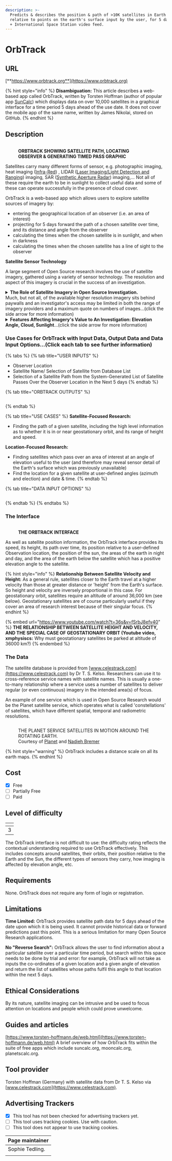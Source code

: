 ```yaml
---
description: >-
  Predicts & describes the position & path of >10K satellites in Earth orbit,
  relative to points on the earth's surface input by the user, for 5 days ahead,
  + International Space Station video feed.
---
```


# OrbTrack

## URL

[**https://www.orbtrack.org**](https://www.orbtrack.org)

{% hint style="info" %}
**Disambiguation:** This article describes a web-based app called OrbTrack, written by Torsten Hoffman (author of popular app [SunCalc](https://bellingcat.gitbook.io/toolkit/more/all-tools/suncalc)) which displays data on over 10,000 satellites in a graphical interface for a time period 5 days ahead of the use date. It does not cover the mobile app of the same name, written by James Nikolai, stored on GitHub.
{% endhint %}

## Description

<figure><img src=".gitbook/assets/OrbtrackwithcursorWIDE.gif" alt=""><figcaption><p><strong>ORBTRACK SHOWING SATELLITE PATH, LOCATING OBSERVER &#x26; GENERATING TIMED PASS GRAPHIC</strong></p></figcaption></figure>

Satellites carry many different forms of sensor, e.g. photographic imaging, heat imaging ([Infra-Red](https://www.earthdata.nasa.gov/learn/find-data/near-real-time/viirs)) , LIDAR ([Laser Imaging/Light Detection and Ranging](https://www.synopsys.com/glossary/what-is-lidar.html)) imaging, SAR ([Synthetic Aperture Radar](https://www.keysight.com/blogs/en/inds/2020/08/28/what-is-synthetic-aperture-radar)) imaging,... Not all of these require the earth to be in sunlight to collect useful data and some of these can operate successfully in the presence of cloud cover.

OrbTrack is a web-based app which allows users to explore satellite sources of imagery by:

* entering the geographical location of an observer (i.e. an area of interest)
* projecting for 5 days forward the path of a chosen satellite over time, and its distance and angle from the observer
* calculating the times when the chosen satellite is in sunlight, and when in darkness
* calculating the times when the chosen satellite has a line of sight to the observer

**Satellite Sensor Technology**

A large segment of Open Source research involves the use of satellite imagery, gathered using a variety of sensor technology. The resolution and aspect of this imagery is crucial in the success of an investigation.

<details>

<summary><strong>The Role of Satellite Imagery in Open Source Investigation.</strong><br>Much, but not all, of the available higher resolution imagery sits behind paywalls and an investigator's access may be limited in both the range of imagery providers and a maximum quote on numbers of images...(click the side arrow for more information)</summary>

Satellite imagery is often pivotal in confirming and/or dating/timing a geolocation investigation which has been solved via other means. It is valuable to researchers to understand which satellite services are likely to provide imagery of regions of interest at the right time, date, resolution and aspect for their needs.

</details>

<details>

<summary><strong>Features Affecting Imagery's Value to An Investigation: Elevation Angle, Cloud, Sunlight</strong>...(click the side arrow for more information)</summary>

Examples of features which affect the value of satellite imagery to an investigation include:

* The elevation angle of the satellite from the observer determines the aspect of the image, e.g. a 90 degree elevation angle is directly overhead and shows mountain summits and rooftops on buildings, whereas a lower angle shows features like mountainsides and the walls of buildings.
* The presence of cloud cover in the atmosphere will interfere with some imaging technologies (e.g. visual spectrum photography), but not others (e.g. LIDAR).
* A low light level on the surface of the Earth (i.e. when facing away from the sun) affects some imaging technologies (e.g. visual spectrum photography), but not others (e.g. Infra-red).

</details>

### Use Cases for OrbTrack with Input Data, Output Data and Data Input Options...(Click each tab to see further information)

{% tabs %}
{% tab title="USER INPUTS" %}
* Observer Location
* Satellite Name/ Selection of Satellite from Database List
* Selection of a Satellite Path from the System-Generated List of Satellite Passes Over the Observer Location in the Next 5 days
{% endtab %}

{% tab title="ORBTRACK OUTPUTS" %}
<figure><img src=".gitbook/assets/DataOutpuTable (1).JPG" alt=""><figcaption></figcaption></figure>
{% endtab %}

{% tab title="USE CASES" %}
**Satellite-Focused Research:**

* Finding the path of a given satellite, including the high level information as to whether it is in or near geostationary orbit, and its range of height and speed.

**Location-Focused Research:**

* Finding satellites which pass over an area of interest at an angle of elevation useful to the user (and therefore may reveal sensor detail of the Earth's surface which was previously unavailable)
* Find the location for a given satellite at user-defined angles (azimuth and election) and date & time.
{% endtab %}

{% tab title="DATA INPUT OPTIONS" %}
<figure><img src=".gitbook/assets/image (3).png" alt=""><figcaption></figcaption></figure>
{% endtab %}
{% endtabs %}

### The Interface

<figure><img src=".gitbook/assets/StillImageAnnotated2.jpg" alt=""><figcaption><p><strong>THE ORBTRACK INTERFACE</strong></p></figcaption></figure>

As well as satellite position information, the OrbTrack interface provides its speed, its height, its path over time, its position relative to a user-defined Observation location, the position of the sun, the areas of the earth in night and day, and the area of the earth below the satellite which has a positive elevation angle to the satellite.

{% hint style="info" %}
**Relationship Between Satellite Velocity and Height:** As a general rule, satellites closer to the Earth travel at a higher velocity than those at greater distance or 'height' from the Earth's surface. So height and velocity are inversely proportional in this case. For geostationary orbit, satellites require an altitude of around 36,000 km (see below). Geostationary satellites are of course particularly useful if they cover an area of research interest because of their singular focus.
{% endhint %}

{% embed url="https://www.youtube.com/watch?t=36s&v=fSrbJ8efv40" %}
**THE RELATIONSHIP BETWEEN SATELLITE HEIGHT AND VELOCITY, AND THE SPECIAL CASE OF GEOSTATIONARY ORBIT (Youtube video, xmphysiscs:** Why must geostationary satellites be parked at altitude of 36000 km?)
{% endembed %}

### The Data

The satellite database is provided from [www.celestrack.com](https://www.celestrack.com) by Dr T. S. Kelso. Researchers can use it to cross-reference service names with satellite names. This is usually a one-to-many relationship where a service uses a number of satellites to deliver regular (or even continuous) imagery in the intended area(s) of focus.

An example of one service which is used in Open Source Research would be the Planet satellite service, which operates what is called 'constellations' of satellites, which have different spatial, temporal and radiometric resolutions.

<figure><img src=".gitbook/assets/planetsatelliteanimation.gif" alt=""><figcaption><p>THE PLANET SERVICE SATELLITES IN MOTION AROUND THE ROTATING EARTH.<br>Courtesy of <a href="https://www.planet.com/">Planet</a> and <a href="https://www.visualcinnamon.com/about/">Nadieh Bremer</a></p></figcaption></figure>

{% hint style="warning" %}
OrbTrack includes a distance scale on all its earth maps.
{% endhint %}

## Cost

* [x] Free
* [ ] Partially Free
* [ ] Paid

## Level of difficulty

<table><thead><tr><th data-type="rating" data-max="5"></th></tr></thead><tbody><tr><td>3</td></tr></tbody></table>

The OrbTrack interface is not difficult to use: the difficulty rating reflects the contextual understanding required to use OrbTrack effectively. This includes concepts around satellites, their orbits, their position relative to the Earth and the Sun, the different types of sensors they carry, how imaging is affected by elevation angle, etc.

## Requirements

None. OrbTrack does not require any form of login or registration.

## Limitations

**Time Limited:** OrbTrack provides satellite path data for 5 days ahead of the date upon which it is being used. It cannot provide historical data or forward predictions past this point. This is a serious limitation for many Open Source Research applications.

**No "Reverse Search":** OrbTrack allows the user to find information about a particular satellite over a particular time period, but search within this space needs to be done by trial and error: for example, OrbTrack will not take as inputs the co-ordinates of a given location and a given angle of elevation and return the list of satellites whose paths fulfil this angle to that location within the next 5 days.

## Ethical Considerations

By its nature, satellite imaging can be intrusive and be used to focus attention on locations and people which could prove unwelcome.

## Guides and articles

[https://www.torsten-hoffmann.de/web.html](https://www.torsten-hoffmann.de/web.html) A brief overview of how OrbTrack fits within the suite of free apps which include suncalc.org, mooncalc.org, planetscalc.org.

## Tool provider

Torsten Hoffman (Germany) with satellite data from Dr T. S. Kelso via [www.celestrack.com](https://www.celestrack.com).

## Advertising Trackers

* [x] This tool has not been checked for advertising trackers yet.
* [ ] This tool uses tracking cookies. Use with caution.
* [ ] This tool does not appear to use tracking cookies.

| Page maintainer |
| --------------- |
| Sophie Tedling. |
|                 |
